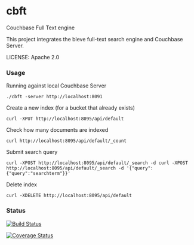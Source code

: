 cbft
====

Couchbase Full Text engine

This project integrates the bleve full-text search engine and Couchbase Server.

LICENSE: Apache 2.0

### Usage

Running against local Couchbase Server

```./cbft -server http://localhost:8091```

Create a new index (for a bucket that already exists)

```curl -XPUT http://localhost:8095/api/default```

Check how many documents are indexed

```curl http://localhost:8095/api/default/_count```

Submit search query

```curl -XPOST http://localhost:8095/api/default/_search -d curl -XPOST http://localhost:8095/api/default/_search -d '{"query": {"query":"searchterm"}}'```

Delete index

```curl -XDELETE http://localhost:8095/api/default```

### Status

[![Build Status](https://drone.io/github.com/couchbaselabs/cbft/status.png)](https://drone.io/github.com/couchbaselabs/cbft/latest)

[![Coverage Status](https://img.shields.io/coveralls/couchbaselabs/cbft.svg)](https://coveralls.io/r/couchbaselabs/cbft?branch=master)